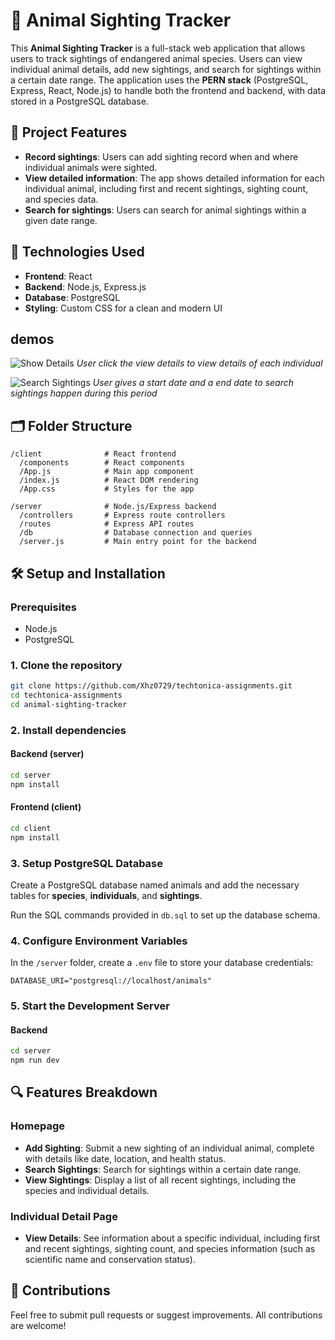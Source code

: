 # 🐾 Animal Sighting Tracker

This **Animal Sighting Tracker** is a full-stack web application that allows users to track sightings of endangered animal species. Users can view individual animal details, add new sightings, and search for sightings within a certain date range. The application uses the **PERN stack** (PostgreSQL, Express, React, Node.js) to handle both the frontend and backend, with data stored in a PostgreSQL database.

## 🌿 Project Features

- **Record sightings**: Users can add sighting record when and where individual animals were sighted.
- **View detailed information**: The app shows detailed information for each individual animal, including first and recent sightings, sighting count, and species data.
- **Search for sightings**: Users can search for animal sightings within a given date range.

## 🚀 Technologies Used

- **Frontend**: React
- **Backend**: Node.js, Express.js
- **Database**: PostgreSQL
- **Styling**: Custom CSS for a clean and modern UI

## demos

![Show Details](demo/details.gif)
_User click the view details to view details of each individual_

![Search Sightings](demo/search.gif)
_User gives a start date and a end date to search sightings happen during this period_

## 🗂️ Folder Structure

```
/client              # React frontend
  /components        # React components
  /App.js            # Main app component
  /index.js          # React DOM rendering
  /App.css           # Styles for the app

/server              # Node.js/Express backend
  /controllers       # Express route controllers
  /routes            # Express API routes
  /db                # Database connection and queries
  /server.js         # Main entry point for the backend
```

## 🛠️ Setup and Installation

### Prerequisites

- Node.js
- PostgreSQL

### 1. Clone the repository

```bash
git clone https://github.com/Xhz0729/techtonica-assignments.git
cd techtonica-assignments
cd animal-sighting-tracker
```

### 2. Install dependencies

#### Backend (server)

```bash
cd server
npm install
```

#### Frontend (client)

```bash
cd client
npm install
```

### 3. Setup PostgreSQL Database

Create a PostgreSQL database named animals and add the necessary tables for **species**, **individuals**, and **sightings**.

Run the SQL commands provided in `db.sql` to set up the database schema.

### 4. Configure Environment Variables

In the `/server` folder, create a `.env` file to store your database credentials:

```
DATABASE_URI="postgresql://localhost/animals"
```

### 5. Start the Development Server

#### Backend

```bash
cd server
npm run dev
```

## 🔍 Features Breakdown

### Homepage

- **Add Sighting**: Submit a new sighting of an individual animal, complete with details like date, location, and health status.
- **Search Sightings**: Search for sightings within a certain date range.
- **View Sightings**: Display a list of all recent sightings, including the species and individual details.

### Individual Detail Page

- **View Details**: See information about a specific individual, including first and recent sightings, sighting count, and species information (such as scientific name and conservation status).

## 🤝 Contributions

Feel free to submit pull requests or suggest improvements. All contributions are welcome!

